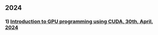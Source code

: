 ## 2024

### 1) [Introduction to GPU programming using CUDA, 30th, April, 2024](../cuda/index.md)
  

